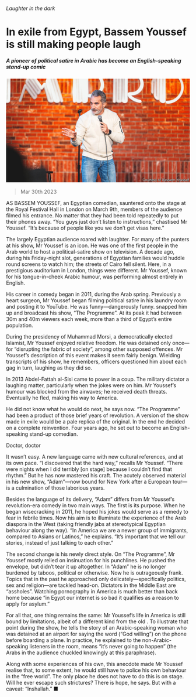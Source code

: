 ###### Laughter in the dark

# In exile from Egypt, Bassem Youssef is still making people laugh 

##### A pioneer of political satire in Arabic has become an English-speaking stand-up comic 

![image](images/20230401_CUP004.jpg) 

> Mar 30th 2023 

AS BASSEM YOUSSEF, an Egyptian comedian, sauntered onto the stage at the Royal Festival Hall in London on March 9th, members of the audience filmed his entrance. No matter that they had been told repeatedly to put their phones away. “You guys just don’t listen to instructions,” chastised Mr Youssef. “It’s because of people like you we don’t get visas here.”

The largely Egyptian audience roared with laughter. For many of the punters at his show, Mr Youssef is an icon. He was one of the first people in the Arab world to host a political-satire show on television. A decade ago, during his Friday-night slot, generations of Egyptian families would huddle round screens to watch him; the streets of Cairo fell silent. Here, in a prestigious auditorium in London, things were different. Mr Youssef, known for his tongue-in-cheek Arabic humour, was performing almost entirely in English.

His career in comedy began in 2011, during the Arab spring. Previously a heart surgeon, Mr Youssef began filming political satire in his laundry room and posting it to YouTube. He was funny—dangerously funny.  snapped him up and broadcast his show, “The Programme”. At its peak it had between 30m and 40m viewers each week, more than a third of Egypt’s entire population.

During the presidency of Muhammad Morsi, a democratically elected Islamist, Mr Youssef enjoyed relative freedom. He was detained only once—for “disrupting the fabric of society”, among other supposed offences. Mr Youssef’s description of this event makes it seem fairly benign. Wielding transcripts of his show, he remembers, officers questioned him about each gag in turn, laughing as they did so.

In 2013 Abdel-Fattah al-Sisi came to power in a coup. The military dictator  a laughing matter, particularly when the jokes were on him. Mr Youssef’s humour was blocked from the airwaves; he received death threats. Eventually he fled, making his way to America.

He did not know what he would do next, he says now. “The Programme” had been a product of those brief years of revolution. A version of the show made in exile would be a pale replica of the original. In the end he decided on a complete reinvention. Four years ago, he set out to become an English-speaking stand-up comedian. 

Doctor, doctor

It wasn’t easy. A new language came with new cultural references, and at its own pace. “I discovered that the hard way,” recalls Mr Youssef. “There were nights when I did terribly [on stage] because I couldn’t find that rhythm.” But he has now mastered his craft. The acutely observed material in his new show, “Adam”—now bound for New York after a European tour—is a culmination of those laborious years.

Besides the language of its delivery, “Adam” differs from Mr Youssef’s revolution-era comedy in two main ways. The first is its purpose. When he began wisecracking in 2011, he hoped his jokes would serve as a remedy to fear in febrile times. Now his aim is to illuminate the experience of the Arab diaspora in the West (taking friendly jabs at stereotypical Egyptian behaviour along the way). “In America we are a newer group of immigrants, compared to Asians or Latinos,” he explains. “It’s important that we tell our stories, instead of just talking to each other.” 

The second change is his newly direct style. On “The Programme”, Mr Youssef mostly relied on insinuation for his punchlines. He pushed the envelope, but didn’t tear it up altogether. In “Adam” he is no longer burdened by taboos, political or otherwise. Now he is outrageously frank. Topics that in the past he approached only delicately—specifically politics, sex and religion—are tackled head-on. Dictators in the Middle East are “assholes”. Watching pornography in America is much better than back home because “in Egypt our internet is so bad it qualifies as a reason to apply for asylum.” 

For all that, one thing remains the same: Mr Youssef’s life in America is still bound by limitations, albeit of a different kind from the old . To illustrate that point during the show, he tells the story of an Arabic-speaking woman who was detained at an airport for saying the word (“God willing”) on the phone before boarding a plane. In practice, he explained to the non-Arabic-speaking listeners in the room, means “it’s never going to happen” (the Arabs in the audience chuckled knowingly at this paraphrase). 

Along with some experiences of his own, this anecdote made Mr Youssef realise that, to some extent, he would still have to police his own behaviour in the “free world”. The only place he does not have to do this is on stage. Will he ever escape such strictures? There is hope, he says. But with a caveat: “Inshallah.” ■



